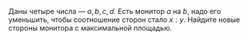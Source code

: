 Даны четыре числа &mdash; $a, b, c, d$. Есть монитор $a$ на $b$, надо его уменьшить, чтобы соотношение сторон стало $x : y$. Найдите новые стороны монитора с максимальной площадью.